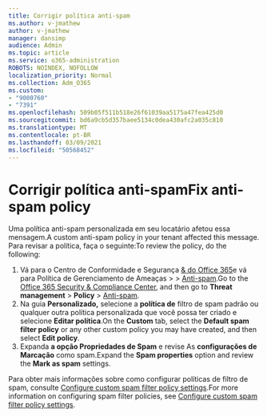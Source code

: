 ```yaml
---
title: Corrigir política anti-spam
ms.author: v-jmathew
author: v-jmathew
manager: dansimp
audience: Admin
ms.topic: article
ms.service: o365-administration
ROBOTS: NOINDEX, NOFOLLOW
localization_priority: Normal
ms.collection: Adm_O365
ms.custom:
- "9000760"
- "7391"
ms.openlocfilehash: 509b05f511b518e26f61039aa5175a47fea425d0
ms.sourcegitcommit: bd6a9cb5d357baee5134c0dea430afc2a035c810
ms.translationtype: MT
ms.contentlocale: pt-BR
ms.lasthandoff: 03/09/2021
ms.locfileid: "50568452"
---
```

# <a name="fix-anti-spam-policy"></a><span data-ttu-id="5793e-102">Corrigir política anti-spam</span><span class="sxs-lookup"><span data-stu-id="5793e-102">Fix anti-spam policy</span></span>

<span data-ttu-id="5793e-103">Uma política anti-spam personalizada em seu locatário afetou essa mensagem.</span><span class="sxs-lookup"><span data-stu-id="5793e-103">A custom anti-spam policy in your tenant affected this message.</span></span> <span data-ttu-id="5793e-104">Para revisar a política, faça o seguinte:</span><span class="sxs-lookup"><span data-stu-id="5793e-104">To review the policy, do the following:</span></span>

1. <span data-ttu-id="5793e-105">Vá para o Centro de Conformidade e Segurança [& do Office 365](https://go.microsoft.com/fwlink/p/?linkid=2077143)e vá para Política de Gerenciamento de Ameaças   >    >  [Anti-spam](https://go.microsoft.com/fwlink/?linkid=2101518).</span><span class="sxs-lookup"><span data-stu-id="5793e-105">Go to the [Office 365 Security & Compliance Center](https://go.microsoft.com/fwlink/p/?linkid=2077143), and then go to **Threat management** > **Policy** > [Anti-spam](https://go.microsoft.com/fwlink/?linkid=2101518).</span></span>
2. <span data-ttu-id="5793e-106">Na guia **Personalizado,** selecione a **política de** filtro de spam padrão ou qualquer outra política personalizada que você possa ter criado e selecione **Editar política**.</span><span class="sxs-lookup"><span data-stu-id="5793e-106">On the **Custom** tab, select the **Default spam filter policy** or any other custom policy you may have created, and then select **Edit policy**.</span></span>
3. <span data-ttu-id="5793e-107">Expanda **a opção Propriedades de Spam** e revise As **configurações de Marcação** como spam.</span><span class="sxs-lookup"><span data-stu-id="5793e-107">Expand the **Spam properties** option and review the **Mark as spam** settings.</span></span>

<span data-ttu-id="5793e-108">Para obter mais informações sobre como configurar políticas de filtro de spam, consulte [Configure custom spam filter policy settings](https://go.microsoft.com/fwlink/?linkid=2101054).</span><span class="sxs-lookup"><span data-stu-id="5793e-108">For more information on configuring spam filter policies, see [Configure custom spam filter policy settings](https://go.microsoft.com/fwlink/?linkid=2101054).</span></span>
